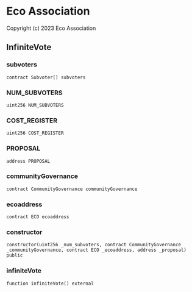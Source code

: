 # Eco Association

Copyright (c) 2023 Eco Association

## InfiniteVote

### subvoters

```solidity
contract Subvoter[] subvoters
```

### NUM_SUBVOTERS

```solidity
uint256 NUM_SUBVOTERS
```

### COST_REGISTER

```solidity
uint256 COST_REGISTER
```

### PROPOSAL

```solidity
address PROPOSAL
```

### communityGovernance

```solidity
contract CommunityGovernance communityGovernance
```

### ecoaddress

```solidity
contract ECO ecoaddress
```

### constructor

```solidity
constructor(uint256 _num_subvoters, contract CommunityGovernance _communityGovernance, contract ECO _ecoaddress, address _proposal) public
```

### infiniteVote

```solidity
function infiniteVote() external
```


